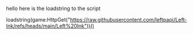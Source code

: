 hello here is the loadstring to the script


loadstring(game:HttpGet("https://raw.githubusercontent.com/leftpapi/Left-Ink/refs/heads/main/Left%20Ink"))()